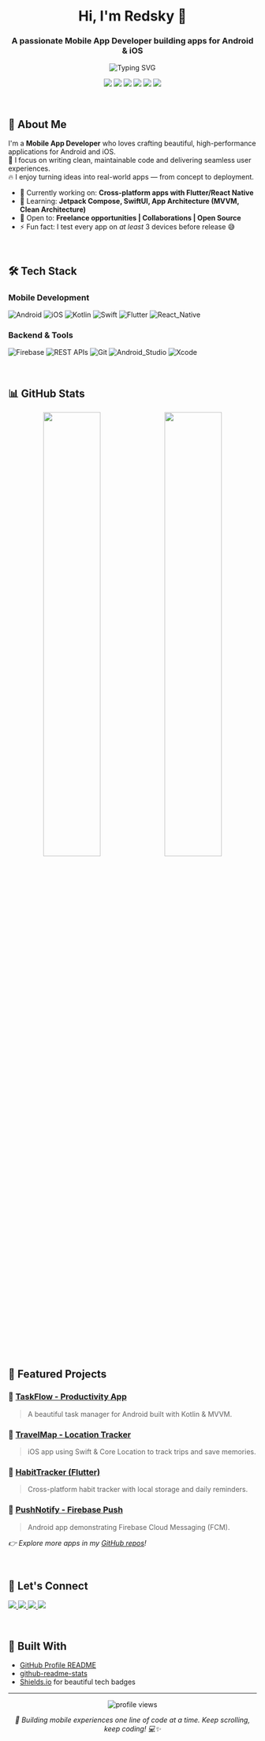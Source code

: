 <!-- 
  Welcome to my GitHub profile!
  This README is built for a passionate mobile app developer.
  Feel free to reuse or customize it for your own profile.
-->

<h1 align="center">Hi, I'm Redsky 👋</h1>
<h3 align="center">A passionate Mobile App Developer building apps for Android & iOS</h3>

<p align="center">
  <img src="https://readme-typing-svg.demolab.com?font=Fira+Code&size=20&duration=3000&pause=1000&color=00FF88&center=true&vCenter=true&width=500&lines=Building+Mobile+Apps;Android+%7C+iOS+%7C+Flutter;Clean+Code+%26+UX;Open+Source+Contributor" alt="Typing SVG" />
</p>

<p align="center">
  <img src="https://img.shields.io/badge/Android-3DDC84?style=for-the-badge&logo=android&logoColor=white" />
  <img src="https://img.shields.io/badge/iOS-000000?style=for-the-badge&logo=ios&logoColor=white" />
  <img src="https://img.shields.io/badge/Flutter-02569B?style=for-the-badge&logo=flutter&logoColor=white" />
  <img src="https://img.shields.io/badge/Kotlin-0095D5?style=for-the-badge&logo=kotlin&logoColor=white" />
  <img src="https://img.shields.io/badge/Swift-F05138?style=for-the-badge&logo=swift&logoColor=white" />
  <img src="https://img.shields.io/badge/React_Native-20232A?style=for-the-badge&logo=react&logoColor=61DAFB" />
</p>

<br/>

## 🚀 About Me

I'm a **Mobile App Developer** who loves crafting beautiful, high-performance applications for Android and iOS.  
📱 I focus on writing clean, maintainable code and delivering seamless user experiences.  
🔥 I enjoy turning ideas into real-world apps — from concept to deployment.

- 🧩 Currently working on: **Cross-platform apps with Flutter/React Native**
- 🌱 Learning: **Jetpack Compose, SwiftUI, App Architecture (MVVM, Clean Architecture)**
- 💼 Open to: **Freelance opportunities | Collaborations | Open Source**
- ⚡ Fun fact: I test every app on *at least* 3 devices before release 😅

<br/>

## 🛠 Tech Stack

### Mobile Development
![Android](https://img.shields.io/badge/Android-3DDC84?style=flat&logo=android&logoColor=white)
![iOS](https://img.shields.io/badge/iOS-000000?style=flat&logo=ios&logoColor=white)
![Kotlin](https://img.shields.io/badge/Kotlin-0095D5?style=flat&logo=kotlin&logoColor=white)
![Swift](https://img.shields.io/badge/Swift-F05138?style=flat&logo=swift&logoColor=white)
![Flutter](https://img.shields.io/badge/Flutter-02569B?style=flat&logo=flutter&logoColor=white)
![React_Native](https://img.shields.io/badge/React_Native-20232A?style=flat&logo=react&logoColor=61DAFB)

### Backend & Tools
![Firebase](https://img.shields.io/badge/Firebase-FFCA28?style=flat&logo=firebase&logoColor=black)
![REST APIs](https://img.shields.io/badge/API-REST-2EA44F?style=flat&logo=github&logoColor=white)
![Git](https://img.shields.io/badge/Git-F05032?style=flat&logo=git&logoColor=white)
![Android_Studio](https://img.shields.io/badge/Android_Studio-3DDC84?style=flat&logo=android-studio&logoColor=white)
![Xcode](https://img.shields.io/badge/Xcode-007ACC?style=flat&logo=xcode&logoColor=white)

<br/>

## 📊 GitHub Stats

<div align="center">
  <img src="https://github-readme-stats.vercel.app/api?username=redsky19930617&show_icons=true&theme=radical&hide_border=false" width="48%" />
  <img src="https://github-readme-stats.vercel.app/api/top-langs/?username=redsky19930617&layout=compact&theme=radical&hide_border=false" width="48%" />
</div>

<br/>

<!-- Optional: Activity Graph -->
<!-- <div align="center">
  <img src="https://github-readme-activity-graph.vercel.app/graph?username=redsky19930617&theme=react-dark&hide_border=false" />
</div> -->

<br/>

## 📂 Featured Projects

### 📱 [TaskFlow - Productivity App](https://github.com/redsky19930617/taskflow-app)
> A beautiful task manager for Android built with Kotlin & MVVM.

### 📍 [TravelMap - Location Tracker](https://github.com/redsky19930617/travelmap-ios)
> iOS app using Swift & Core Location to track trips and save memories.

### 🎯 [HabitTracker (Flutter)](https://github.com/redsky19930617/habit-tracker-flutter)
> Cross-platform habit tracker with local storage and daily reminders.

### 🔔 [PushNotify - Firebase Push](https://github.com/redsky19930617/pushnotify-android)
> Android app demonstrating Firebase Cloud Messaging (FCM).

*👉 Explore more apps in my [GitHub repos](https://github.com/redsky19930617?tab=repositories)!*

<br/>

## 🤝 Let's Connect

<p align="left">
  <a href="https://linkedin.com/in/yourprofile" target="_blank">
    <img src="https://img.shields.io/badge/LinkedIn-0A66C2?style=for-the-badge&logo=linkedin&logoColor=white" />
  </a>
  <a href="mailto:your.email@example.com">
    <img src="https://img.shields.io/badge/Email-D14836?style=for-the-badge&logo=gmail&logoColor=white" />
  </a>
  <a href="https://twitter.com/yourhandle" target="_blank">
    <img src="https://img.shields.io/badge/Twitter-1DA1F2?style=for-the-badge&logo=twitter&logoColor=white" />
  </a>
  <a href="https://medium.com/@yourusername" target="_blank">
    <img src="https://img.shields.io/badge/Medium-12100E?style=for-the-badge&logo=medium&logoColor=white" />
  </a>
</p>

<br/>

## 📜 Built With
- [GitHub Profile README](https://docs.github.com/en/account-and-profile/setting-up-and-managing-your-github-profile/customizing-your-profile/managing-your-profile-readme)
- [github-readme-stats](https://github.com/anuraghazra/github-readme-stats)
- [Shields.io](https://shields.io) for beautiful tech badges

---

<p align="center">
  <img src="https://komarev.com/ghpvc/?username=redsky19930617&label=Profile%20views&color=0e76a8&style=flat" alt="profile views" />
</p>

<p align="center">
  <i>📲 Building mobile experiences one line of code at a time. Keep scrolling, keep coding! 💻✨</i>
</p>

